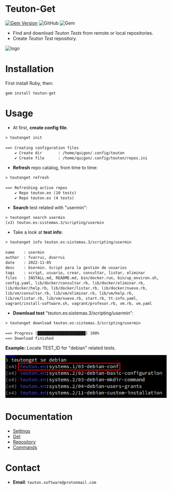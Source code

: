 # Teuton-Get

[![Gem Version](https://badge.fury.io/rb/teuton-get.svg)](https://badge.fury.io/rb/teuton-get)
![GitHub](https://img.shields.io/github/license/dvarrui/teuton-get)
![Gem](https://img.shields.io/gem/dv/teuton-get/0.2.4)

* Find and download _Teuton Tests_ from remote or local repositories.
* Create _Teuton Test_ repository.

![logo](./docs/images/logo.png)

# Installation

First install Ruby, then:

```
gem install teuton-get
```

# Usage

* At first, **create config file**.

```
> teutonget init

==> Creating configuration files
    ✔ Create dir       : /home/quigon/.config/teuton
    ✔ Create file      : /home/quigon/.config/teuton/repos.ini
```

* **Refresh** repo catalog, from time to time:

```
> teutonget refresh

==> Refreshing active repos
    ✔ Repo teuton.en (10 tests)
    ✔ Repo teuton.es (4 tests)
```

* **Search** test related with "usermin":

```
> teutonget search usermin
(x3) teuton.es:sistemas.3/scripting/usermin
```

* Take a look at **test info**:

```
> teutonget info teuton.es:sistemas.3/scripting/usermin

name    : usermin
author  : fvarrui, dvarrui
date    : 2022-11-05
desc    : Usermin. Script para la gestión de usuarios
tags    : script, usuario, crear, consultar, listar, eliminar
files   : INSTALL.md, README.md, bin/docker.run, bin/up_environ.sh, config.yaml, lib/docker/consultar.rb, lib/docker/eliminar.rb, lib/docker/help.rb, lib/docker/listar.rb, lib/docker/nuevo.rb, lib/vm/consultar.rb, lib/vm/eliminar.rb, lib/vm/help.rb, lib/vm/listar.rb, lib/vm/nuevo.rb, start.rb, tt-info.yaml, vagrant/install-software.sh, vagrant/profesor.rb, vm.rb, vm.yaml
```

* **Download test** "teuton.es:sistemas.3/scripting/usermin":

```
> teutonget download teuton.es:sistemas.3/scripting/usermin

==> Progress [█████████████████████] 100%
==> Download finished
```

**Example:** Locate TEST_ID for "debian" related tests.

![](docs/images/teutonget-search-debian.png)

# Documentation

* [Settings](docs/settings.md)
* [Get](docs/get.md)
* [Repository](docs/repo.md)
* [Commands](docs/commands.md)

# Contact

* **Email**: `teuton.software@protonmail.com`
